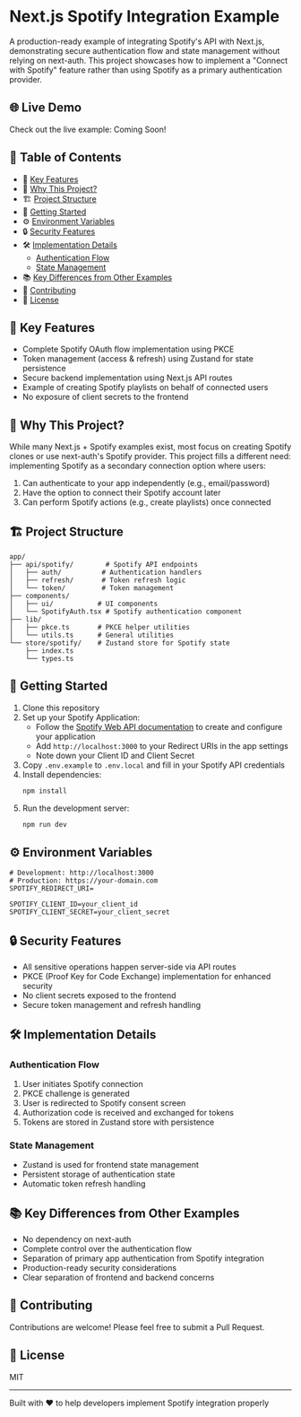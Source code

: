 # Next.js Spotify Integration Example

A production-ready example of integrating Spotify's API with Next.js, demonstrating secure authentication flow and state management without relying on next-auth. This project showcases how to implement a "Connect with Spotify" feature rather than using Spotify as a primary authentication provider.

## 🌐 Live Demo

Check out the live example: Coming Soon!

## 📑 Table of Contents
- 🎯 [Key Features](#-key-features)
- 🤔 [Why This Project?](#-why-this-project)
- 🏗️ [Project Structure](#️-project-structure)
- 🚀 [Getting Started](#-getting-started)
- ⚙️ [Environment Variables](#️-environment-variables)
- 🔒 [Security Features](#-security-features)
- 🛠️ [Implementation Details](#️-implementation-details)
  - [Authentication Flow](#authentication-flow)
  - [State Management](#state-management)
- 📚 [Key Differences from Other Examples](#-key-differences-from-other-examples)
- 🤝 [Contributing](#-contributing)
- 📝 [License](#-license)

## 🎯 Key Features

- Complete Spotify OAuth flow implementation using PKCE
- Token management (access & refresh) using Zustand for state persistence
- Secure backend implementation using Next.js API routes
- Example of creating Spotify playlists on behalf of connected users
- No exposure of client secrets to the frontend

## 🤔 Why This Project?

While many Next.js + Spotify examples exist, most focus on creating Spotify clones or use next-auth's Spotify provider. This project fills a different need: implementing Spotify as a secondary connection option where users:

1. Can authenticate to your app independently (e.g., email/password)
2. Have the option to connect their Spotify account later
3. Can perform Spotify actions (e.g., create playlists) once connected

## 🏗️ Project Structure

```
app/
├── api/spotify/        # Spotify API endpoints
│   ├── auth/          # Authentication handlers
│   ├── refresh/       # Token refresh logic
│   └── token/         # Token management
├── components/
│   ├── ui/           # UI components
│   └── SpotifyAuth.tsx # Spotify authentication component
├── lib/
│   ├── pkce.ts       # PKCE helper utilities
│   └── utils.ts      # General utilities
└── store/spotify/    # Zustand store for Spotify state
    ├── index.ts
    └── types.ts
```

## 🚀 Getting Started

1. Clone this repository
2. Set up your Spotify Application:
   - Follow the [Spotify Web API documentation](https://developer.spotify.com/documentation/web-api) to create and configure your application
   - Add `http://localhost:3000` to your Redirect URIs in the app settings
   - Note down your Client ID and Client Secret
3. Copy `.env.example` to `.env.local` and fill in your Spotify API credentials
4. Install dependencies:
   ```bash
   npm install
   ```
5. Run the development server:
   ```bash
   npm run dev
   ```

## ⚙️ Environment Variables

```env
# Development: http://localhost:3000
# Production: https://your-domain.com
SPOTIFY_REDIRECT_URI=

SPOTIFY_CLIENT_ID=your_client_id
SPOTIFY_CLIENT_SECRET=your_client_secret
```

## 🔒 Security Features

- All sensitive operations happen server-side via API routes
- PKCE (Proof Key for Code Exchange) implementation for enhanced security
- No client secrets exposed to the frontend
- Secure token management and refresh handling

## 🛠️ Implementation Details

### Authentication Flow

1. User initiates Spotify connection
2. PKCE challenge is generated
3. User is redirected to Spotify consent screen
4. Authorization code is received and exchanged for tokens
5. Tokens are stored in Zustand store with persistence

### State Management

- Zustand is used for frontend state management
- Persistent storage of authentication state
- Automatic token refresh handling

## 📚 Key Differences from Other Examples

- No dependency on next-auth
- Complete control over the authentication flow
- Separation of primary app authentication from Spotify integration
- Production-ready security considerations
- Clear separation of frontend and backend concerns

## 🤝 Contributing

Contributions are welcome! Please feel free to submit a Pull Request.

## 📝 License

MIT

---

Built with ❤️ to help developers implement Spotify integration properly
